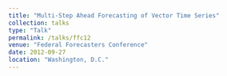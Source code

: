 ```yaml
---
title: "Multi-Step Ahead Forecasting of Vector Time Series"
collection: talks
type: "Talk"
permalink: /talks/ffc12
venue: "Federal Forecasters Conference"
date: 2012-09-27
location: "Washington, D.C."
---
```

